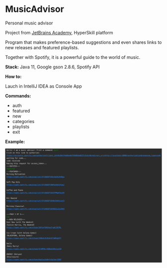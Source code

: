 # MusicAdvisor
Personal music advisor

Project from [JetBrains Academy](https://www.jetbrains.com/academy), HyperSkill platform

Program that makes preference-based suggestions and even shares links to new releases and featured playlists.

Together with Spotify, it is a powerful guide to the world of music.

**Stack:** Java 11, Google gson 2.8.6, Spotify API

**How to:**

Lauch in IntelliJ IDEA as Console App

**Commands:** 
  * auth
  * featured 
  * new
  * categories
  * playlists
  * exit 
  
  **Example:** 
  
  ![-](https://github.com/MariaDziuba/MusicAdvisor/blob/master/exampleMusicAdvisor.png?raw=true)
